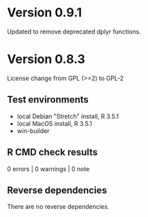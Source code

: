 
# Version 0.9.1

Updated to remove deprecated dplyr functions. 

# Version 0.8.3

License change from GPL (>=2) to GPL-2

## Test environments
* local Debian "Stretch" install, R 3.5.1
* local MacOS install, R 3.5.1
* win-builder 

## R CMD check results

0 errors | 0 warnings | 0 note

## Reverse dependencies

There are no reverse dependencies.
